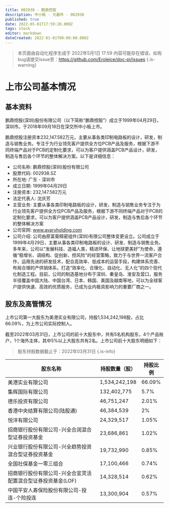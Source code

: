 ```yaml
---
title: 002938 - 鹏鼎控股
description: 中小板 - 元器件 - 002938
published: true
date: 2022-05-01T17:59:20.000Z
tags: stock
editor: markdown
dateCreated: 2022-01-01T00:00:00.000Z
---
```


> 本页面由自动化程序生成于 2022年5月1日 17:59
> 内容可能存在错误，如有bug请提交issue至：https://github.com/Eroleice/doc-pi/issues
{.is-warning}

# 上市公司基本情况

## 基本资料

鹏鼎控股(深圳)股份有限公司（以下简称“鹏鼎控股”）成立于1999年04月29日，深圳市。于2018年09月18日在深交所中小板上市。

鹏鼎控股注册资本232,147.582万元，主要从事各类印制电路板的设计，研发，制造与销售业务。专注于为行业领先客户提供全方位PCB产品及服务，根据下游不同终端产品对于PCB的定制化要求，可以为客户提供涵盖PCB产品设计，研发，制造与售后各个环节的整体解决方案。以下是详细信息：

- 公司名称: 鹏鼎控股(深圳)股份有限公司
- 股票代码: 002938.SZ
- 所在地: 广东 - 深圳市
- 成立日期: 1999年04月29日
- 注册资本: 232,147.582万元
- 法定代表人: 沈庆芳
- 主营业务: 主要从事各类印制电路板的设计，研发，制造与销售业务专注于为行业领先客户提供全方位PCB产品及服务，根据下游不同终端产品对于PCB的定制化要求，可以为客户提供涵盖PCB产品设计，研发，制造与售后各个环节的整体解决方案
- 公司官网: www.avaryholding.com
- 公司介绍: 公司由原富葵精密组件(深圳)有限公司整体变更设立。公司成立于1999年4月29日，主要从事各类印制电路板的设计、研发、制造与销售业务。多年来，公司以“发展科技、造福人类，精进环保、让地球更美好”为使命，遵循“稳增长、调结构、促创新、控风险”的经营策略，致力于与世界一流客户合作，运用先进的研发技术，配合高效率、低成本的运营手段，构建体系完善、布局合理的产供销体系，打造“效率化、合理化、自动化、无人化”的四个现代化制造工程。目前，公司的制造基地分布于深圳、秦皇岛、淮安及营口，服务半径覆盖中国大陆、中国台湾、日本、韩国、美国及越南等地，可以为全球客户提供快速、高效的优质服务，已成为业内极具影响力的重要厂商之一。


## 股东及高管情况

上市公司第一大股东为美港实业有限公司，持股1,534,242,198股，占比66.09%，为上市公司实际控制人。

截至2022年03月31日，上市公司的前十大股东中，共有5名机构股东，4个产品账户，1个海外主体，其中5%以上大股东共有2名。上市公司前十大股东明细如下：

> 股东持股数据截止于：2022年03月31日
{.is-info}

| 股东名称 | 持股数量（股） | 持股比例 |
| --- | --- | --- |
| 美港实业有限公司 | 1,534,242,198 | 66.09% |
| 集辉国际有限公司 | 132,402,775 | 5.7% |
| 德乐投资有限公司 | 46,751,247 | 2.01% |
| 香港中央结算有限公司(陆股通) | 46,384,539 | 2% |
| 悦沣有限公司 | 24,329,517 | 1.05% |
| 招商银行股份有限公司-兴全合润混合型证券投资基金 | 23,686,861 | 1.02% |
| 兴业银行股份有限公司-兴全趋势投资混合型证券投资基金 | 19,732,990 | 0.85% |
| 全国社保基金一零三组合 | 17,100,466 | 0.74% |
| 招商银行股份有限公司-兴全合宜灵活配置混合型证券投资基金(LOF) | 14,328,514 | 0.62% |
| 中国平安人寿保险股份有限公司-投连-个险投连 | 13,300,904 | 0.57% |




